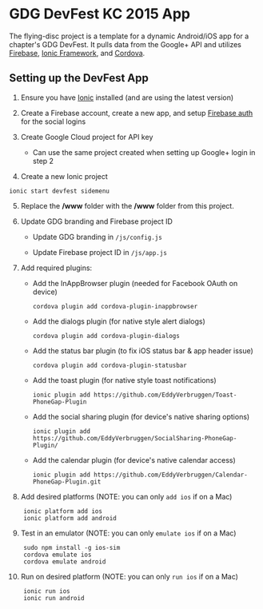GDG DevFest KC 2015 App
===========================

The flying-disc project is a template for a dynamic Android/iOS app for a chapter's GDG DevFest. It pulls data from the Google+ API and utilizes [Firebase](https://www.firebase.com/), [Ionic Framework](http://ionic.io/), and [Cordova](https://cordova.apache.org/).

Setting up the DevFest App
-------------------------
1. Ensure you have [Ionic](http://ionicframework.com/getting-started/) installed (and are using the latest version)

2. Create a Firebase account, create a new app, and setup [Firebase auth](https://www.firebase.com/docs/web/guide/user-auth.html) for the social logins

3. Create Google Cloud project for API key

    * Can use the same project created when setting up Google+ login in step 2

4. Create a new Ionic project
```
ionic start devfest sidemenu
```
5. Replace the **/www** folder with the **/www** folder from this project.

6. Update GDG branding and Firebase project ID

    * Update GDG branding in `/js/config.js`

    * Update Firebase project ID in `/js/app.js`

7. Add required plugins:

    * Add the InAppBrowser plugin (needed for Facebook OAuth on device)

        `cordova plugin add cordova-plugin-inappbrowser`

    * Add the dialogs plugin (for native style alert dialogs)

        `cordova plugin add cordova-plugin-dialogs`

    * Add the status bar plugin (to fix iOS status bar &amp; app header issue)

        `cordova plugin add cordova-plugin-statusbar`

    * Add the toast plugin (for native style toast notifications)

        `ionic plugin add https://github.com/EddyVerbruggen/Toast-PhoneGap-Plugin`

    * Add the social sharing plugin (for device's native sharing options)

        `ionic plugin add https://github.com/EddyVerbruggen/SocialSharing-PhoneGap-Plugin/`

    * Add the calendar plugin (for device's native calendar access)

        `ionic plugin add https://github.com/EddyVerbruggen/Calendar-PhoneGap-Plugin.git`

8. Add desired platforms (NOTE: you can only `add ios` if on a Mac)
```
    ionic platform add ios
    ionic platform add android
```
9. Test in an emulator (NOTE: you can only `emulate ios` if on a Mac)
```
    sudo npm install -g ios-sim
    cordova emulate ios
    cordova emulate android
```
10. Run on desired platform (NOTE: you can only `run ios` if on a Mac)
```
    ionic run ios
    ionic run android
```
